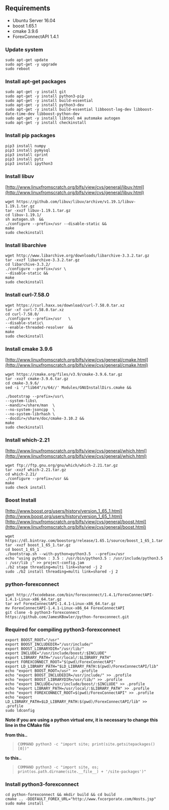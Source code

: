## Requirements  
- Ubuntu Server 16.04
- boost 1.65.1  
- cmake 3.9.6  
- ForexConnectAPI 1.4.1  

### Update system
    sudo apt-get update
    sudo apt-get -y upgrade
    sudo reboot

### Install apt-get packages
    sudo apt-get -y install git
    sudo apt-get -y install python3-pip
    sudo apt-get -y install build-essential
    sudo apt-get -y install python3-dev
    sudo apt-get -y install build-essential libboost-log-dev libboost-date-time-dev libboost-python-dev
    sudo apt-get -y install libtool m4 automake autogen
    sudo apt-get -y install checkinstall

### Install pip packages
    pip3 install numpy
    pip3 install pymysql
    pip3 install cprint
    pip3 install pytz
    pip3 install ipython3


### Install libuv
[http://www.linuxfromscratch.org/blfs/view/cvs/general/libuv.html](http://www.linuxfromscratch.org/blfs/view/cvs/general/libuv.html)

    wget https://github.com/libuv/libuv/archive/v1.19.1/libuv-1.19.1.tar.gz
    tar -xvzf libuv-1.19.1.tar.gz
    cd libuv-1.19.1/
    sh autogen.sh  &&
    ./configure --prefix=/usr --disable-static &&
    make
    sudo checkinstall


### Install libarchive
    wget http://www.libarchive.org/downloads/libarchive-3.3.2.tar.gz
    tar -xvzf libarchive-3.3.2.tar.gz
    cd libarchive-3.3.2/
    ./configure --prefix=/usr \
    --disable-static &&
    make
    sudo checkinstall
    

### Install curl-7.58.0
    wget https://curl.haxx.se/download/curl-7.58.0.tar.xz
    tar -xf curl-7.58.0.tar.xz
    cd curl-7.58.0/
    ./configure --prefix=/usr   \
    --disable-static\
    --enable-threaded-resolver  &&
    make
    sudo checkinstall


### Install cmake 3.9.6
[http://www.linuxfromscratch.org/blfs/view/cvs/general/cmake.html](http://www.linuxfromscratch.org/blfs/view/cvs/general/cmake.html)

    wget https://cmake.org/files/v3.9/cmake-3.9.6.tar.gz
    tar -xvzf cmake-3.9.6.tar.gz
    cd cmake-3.9.6/
    sed -i '/"lib64"/s/64//' Modules/GNUInstallDirs.cmake &&
    
    ./bootstrap --prefix=/usr\
    --system-libs\
    --mandir=/share/man  \
    --no-system-jsoncpp  \
    --no-system-librhash \
    --docdir=/share/doc/cmake-3.10.2 &&
    make
    sudo checkinstall


### Install which-2.21
[http://www.linuxfromscratch.org/blfs/view/cvs/general/which.html](http://www.linuxfromscratch.org/blfs/view/cvs/general/which.html)

    wget ftp://ftp.gnu.org/gnu/which/which-2.21.tar.gz
    tar -xvzf which-2.21.tar.gz
    cd which-2.21/
    ./configure --prefix=/usr &&
    make
    sudo check install


### Boost Install
[http://www.boost.org/users/history/version_1_65_1.html](http://www.boost.org/users/history/version_1_65_1.html)
[http://www.linuxfromscratch.org/blfs/view/cvs/general/boost.html](http://www.linuxfromscratch.org/blfs/view/cvs/general/boost.html)

    wget https://dl.bintray.com/boostorg/release/1.65.1/source/boost_1_65_1.tar.gz
    tar -xvzf boost_1_65_1.tar.gz
    cd boost_1_65_1
    ./bootstrap.sh --with-python=python3.5  --prefix=/usr
    echo "using python : 3.5 : /usr/bin/python3.5 : /usr/include/python3.5 : /usr/lib ;" >> project-config.jam
    ./b2 stage threading=multi link=shared -j 2
    sudo ./b2 install threading=multi link=shared -j 2


### python-forexconnect
    wget http://fxcodebase.com/bin/forexconnect/1.4.1/ForexConnectAPI-1.4.1-Linux-x86_64.tar.gz
    tar xvf ForexConnectAPI-1.4.1-Linux-x86_64.tar.gz
    mv ForexConnectAPI-1.4.1-Linux-x86_64 ForexConnectAPI
    git clone -b python3-forexconnect https://github.com/JamesKBowler/python-forexconnect.git

### Required for compiling python3-forexconnect
    export BOOST_ROOT="/usr"
    export BOOST_INCLUDEDIR="/usr/include/"
    export BOOST_LIBRARYDIR="/usr/lib/"
    export INCLUDE="/usr/include/boost/:$INCLUDE"
    export LIBRARY_PATH="/usr/local/:$LIBRARY_PATH"
    export FOREXCONNECT_ROOT="$(pwd)/ForexConnectAPI"
    export LD_LIBRARY_PATH="$LD_LIBRARY_PATH:$(pwd)/ForexConnectAPI/lib"
    echo "export BOOST_ROOT=/usr" >> .profile
    echo "export BOOST_INCLUDEDIR=/usr/include/" >> .profile
    echo "export BOOST_LIBRARYDIR=/usr/lib/" >> .profile
    echo "export INCLUDE=/usr/include/boost/:$INCLUDE" >> .profile
    echo "export LIBRARY_PATH=/usr/local/:$LIBRARY_PATH" >> .profile
    echo "export FOREXCONNECT_ROOT=$(pwd)/ForexConnectAPI" >> .profile
    echo "export LD_LIBRARY_PATH=$LD_LIBRARY_PATH:$(pwd)/ForexConnectAPI/lib" >> .profile
    sudo ldconfig

**Note if you are using a python virtual env, it is necessary to change this line in the CMake file**  

**from this..**  
>     COMMAND python3 -c "import site; print(site.getsitepackages()[0])"

**to this..**    
>     COMMAND python3 -c "import site, os; print(os.path.dirname(site.__file__) + '/site-packages')"

### Install python3-forexconnect  
    cd python-forexconnect && mkdir build && cd build  
    cmake .. -DDEFAULT_FOREX_URL="http://www.fxcorporate.com/Hosts.jsp"  
    sudo make install  

